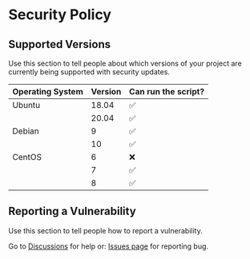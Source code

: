 # Security Policy

## Supported Versions

Use this section to tell people about which versions of your project are
currently being supported with security updates.

| Operating System | Version | Can run the script?|
| ---------------- | ------- | ------------------ | 
| Ubuntu           | 18.04   | :white_check_mark: |
|                  | 20.04   | :white_check_mark: |
| Debian           | 9       | :white_check_mark: |
|                  | 10      | :white_check_mark: |
| CentOS           | 6       | :x:                |
|                  | 7       | :white_check_mark: |
|                  | 8       | :white_check_mark: |

## Reporting a Vulnerability

Use this section to tell people how to report a vulnerability.

Go to [Discussions](https://github.com/MinePlay85/PteroBilling-installer/discussions) for help or:
[Issues page](https://github.com/MinePlay85/PteroBilling-installer/issues) for reporting bug.
